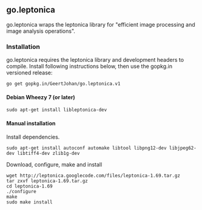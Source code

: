 ## go.leptonica
go.leptonica wraps the leptonica library for "efficient image processing and image analysis operations".

### Installation
go.leptonica requires the leptonica library and development headers to compile.
Install following instructions below, then use the gopkg.in versioned release:

`go get gopkg.in/GeertJohan/go.leptonica.v1`

#### Debian Wheezy 7 (or later)
`sudo apt-get install libleptonica-dev`

#### Manual installation
Install dependencies.
```
sudo apt-get install autoconf automake libtool libpng12-dev libjpeg62-dev libtiff4-dev zlib1g-dev
```

Download, configure, make and install
```
wget http://leptonica.googlecode.com/files/leptonica-1.69.tar.gz
tar zxvf leptonica-1.69.tar.gz
cd leptonica-1.69
./configure
make
sudo make install
```
